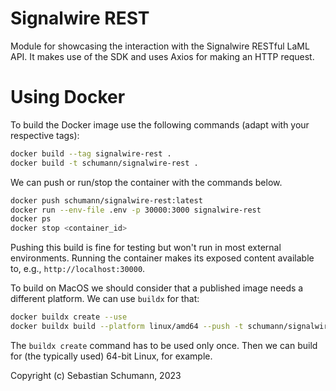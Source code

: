 Signalwire REST
===============

Module for showcasing the interaction with the Signalwire RESTful LaML API. It makes use of the SDK and uses Axios for making an HTTP request.

# Using Docker 

To build the Docker image use the following commands (adapt with your respective tags):

```bash
docker build --tag signalwire-rest .
docker build -t schumann/signalwire-rest .
```

We can push or run/stop the container with the commands below.
```bash
docker push schumann/signalwire-rest:latest
docker run --env-file .env -p 30000:3000 signalwire-rest
docker ps
docker stop <container_id>
```

Pushing this build is fine for testing but won't run in most external environments.
Running the container makes its exposed content available to, e.g., `http://localhost:30000`.

To build on MacOS we should consider that a published image needs a different platform. We can use `buildx` for that:

```bash
docker buildx create --use
docker buildx build --platform linux/amd64 --push -t schumann/signalwire-rest .
```

The `buildx create` command has to be used only once. Then we can build for (the typically used) 64-bit Linux, for example.

Copyright (c) Sebastian Schumann, 2023
